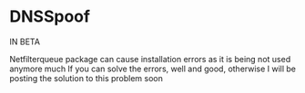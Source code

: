 # DNSSpoof

IN BETA

Netfilterqueue package can cause installation errors as it is being not used anymore much
If you can solve the errors, well and good, otherwise I will be posting the solution to this problem soon
